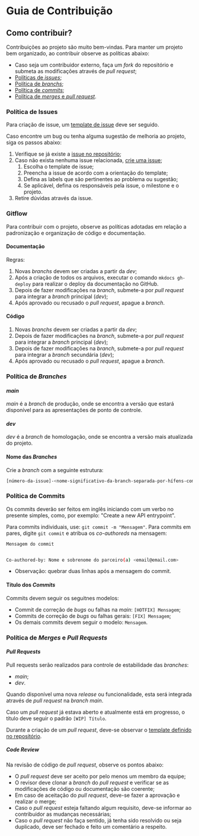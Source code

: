 # Guia de Contribuição

## Como contribuir?

Contribuições ao projeto são muito bem-vindas. Para manter um projeto bem organizado, ao contribuir observe as políticas abaixo:

- Caso seja um contribuidor externo, faça um _fork_ do repositório e submeta as modificações através de _pull request_;
- [Políticas de _issues_](CONTRIBUTING.md#política-de-issues);
- [Política de _branchs_](CONTRIBUTING.md#política-de-branches);
- [Política de _commits_](CONTRIBUTING.md#política-de-commits);
- [Política de _merges_ e _pull request_](CONTRIBUTING.md#política-de-merges-e-pull-requests).

### Política de Issues

Para criação de issue, um [template de issue](https://github.com/luisgaboardi/Forum-TutorBrasil/issues/new/choose) deve ser seguido.

Caso encontre um bug ou tenha alguma sugestão de melhoria ao projeto, siga os passos abaixo:

1. Verifique se já existe a [issue no repositório](https://github.com/luisgaboardi/Forum-TutorBrasil/issues);
2. Caso não exista nenhuma issue relacionada, [crie uma issue](https://github.com/luisgaboardi/Forum-TutorBrasil/issues/new/choose);
   1. Escolha o template de issue;
   2. Preencha a issue de acordo com a orientação do template;
   3. Defina as labels que são pertinentes ao problema ou sugestão;
   4. Se aplicável, defina os responsáveis pela issue, o milestone e o projeto.
3. Retire dúvidas através da issue.

### Gitflow

Para contribuir com o projeto, observe as políticas adotadas em relação a padronização e organização de código e documentação.

#### Documentação

Regras:

1. Novas _branchs_ devem ser criadas a partir da _dev_;
2. Após a criação de todos os arquivos, executar o comando ```mkdocs gh-deploy``` para realizar o deploy da documentação no GitHub.
3. Depois de fazer modificações na _branch_, submete-a por _pull request_ para integrar a _branch_ principal (_dev_);
4. Após aprovado ou recusado o _pull request_, apague a _branch_.

#### Código

1. Novas _branchs_ devem ser criadas a partir da _dev_;
2. Depois de fazer modificações na _branch_, submete-a por _pull request_ para integrar a _branch_ principal (_dev_);
3. Depois de fazer modificações na _branch_, submete-a por _pull request_ para integrar a _branch_ secundária (_dev_);
4. Após aprovado ou recusado o _pull request_, apague a _branch_.

### Política de _Branches_

#### _main_

_main_ é a _branch_ de produção, onde se encontra a versão que estará disponível para as apresentações de ponto de controle.

#### _dev_

_dev_ é a _branch_ de homologação, onde se encontra a versão mais atualizada do projeto.

#### Nome das _Branches_

Crie a _branch_ com a seguinte estrutura:

```bash
[número-da-issue]-<nome-significativo-da-branch-separada-por-hífens-com-letras-minusculas-sem-acento>
```

### Política de Commits

Os commits deverão ser feitos em inglês iniciando com um verbo no presente simples, como, por exemplo: "Create a new API entrypoint".

Para commits individuais, use: `git commit -m "Mensagem"`.
Para commits em pares, digite `git commit` e atribua os _co-authoreds_ na mensagem:

```bash
Mensagem do commit


Co-authored-by: Nome e sobrenome do parceiro(a) <email@email.com>
```

- Observação: quebrar duas linhas após a mensagem do commit.

#### Título dos _Commits_

Commits devem seguir os seguitnes modelos:

- Commit de correção de _bugs_ ou falhas na _main_: `[HOTFIX] Mensagem`;
- Commits de correção de _bugs_ ou falhas gerais: `[FIX] Mensagem`;
- Os demais commits devem seguir o modelo: `Mensagem`.

### Política de _Merges_ e _Pull Requests_

#### _Pull Requests_

Pull requests serão realizados para controle de estabilidade das _branches_:

- _main_;
- _dev_.

Quando disponível uma nova _release_ ou funcionalidade, esta será integrada através de _pull request_ na _branch main_.

Caso um _pull request_ já estava aberto e atualmente está em progresso, o título deve seguir o padrão `[WIP] Título`.

Durante a criação de um _pull request_, deve-se observar o [template definido no repositório](https://github.com/luisgaboardi/Forum-TutorBrasil/blob/dev/.github/pull_request_template.md).

##### _Code Review_

Na revisão de código de _pull request_, observe os pontos abaixo:

- O _pull request_ deve ser aceito por pelo menos um membro da equipe;
- O revisor deve clonar a _branch_ do _pull request_ e verificar se as modificações de código ou documentação são coerente;
- Em caso de aceitação do _pull request_, deve-se fazer a aprovação e realizar o merge;
- Caso o _pull request_ esteja faltando algum requisito, deve-se informar ao contribuidor as mudanças necessárias;
- Caso o _pull request_ não faça sentido, já tenha sido resolvido ou seja duplicado, deve ser fechado e feito um comentário a respeito.

